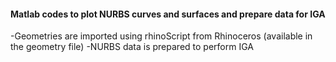 #### Matlab codes to plot NURBS curves and surfaces and prepare data for IGA
-Geometries are imported using rhinoScript from Rhinoceros (available in the geometry file)
-NURBS data is prepared to perform IGA
